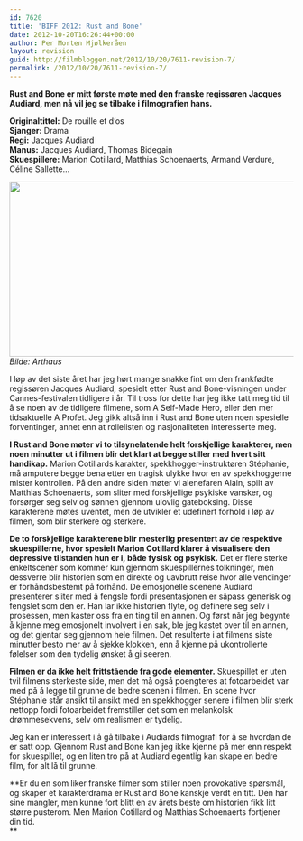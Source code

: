 ```yaml
---
id: 7620
title: 'BIFF 2012: Rust and Bone'
date: 2012-10-20T16:26:44+00:00
author: Per Morten Mjølkeråen
layout: revision
guid: http://filmbloggen.net/2012/10/20/7611-revision-7/
permalink: /2012/10/20/7611-revision-7/
---
```

**Rust and Bone er mitt første møte med den franske regissøren Jacques Audiard, men nå vil jeg se tilbake i filmografien hans.** 

**Originaltittel:** De rouille et d&#8217;os  
**Sjanger:** Drama  
**Regi:** Jacques Audiard  
**Manus:** Jacques Audiard, Thomas Bidegain  
**Skuespillere:** Marion Cotillard, Matthias Schoenaerts, Armand Verdure, Céline Sallette&#8230;

<a href="http://filmbloggen.net/?attachment_id=7613" rel="attachment wp-att-7613"><img src="http://filmbloggen.net/wp-content/uploads//2012/10/13-620x310.jpg" alt="" width="620" height="310" class="alignnone size-large wp-image-7613" /></a>  
_Bilde: Arthaus_

I løp av det siste året har jeg hørt mange snakke fint om den frankfødte regissøren Jacques Audiard, spesielt etter Rust and Bone-visningen under Cannes-festivalen tidligere i år. Til tross for dette har jeg ikke tatt meg tid til å se noen av de tidligere filmene, som A Self-Made Hero, eller den mer tidsaktuelle A Profet. Jeg gikk altså inn i Rust and Bone uten noen spesielle forventinger, annet enn at rollelisten og nasjonaliteten interesserte meg. 

**I Rust and Bone møter vi to tilsynelatende helt forskjellige karakterer, men noen minutter ut i filmen blir det klart at begge stiller med hvert sitt handikap.** Marion Cotillards karakter, spekkhogger-instruktøren Stéphanie, må amputere begge bena etter en tragisk ulykke hvor en av spekkhoggerne mister kontrollen. På den andre siden møter vi alenefaren Alain, spilt av Matthias Schoenaerts, som sliter med forskjellige psykiske vansker, og forsørger seg selv og sønnen gjennom ulovlig gateboksing. Disse karakterene møtes uventet, men de utvikler et udefinert forhold i løp av filmen, som blir sterkere og sterkere. 

**De to forskjellige karakterene blir mesterlig presentert av de respektive skuespillerne, hvor spesielt Marion Cotillard klarer å visualisere den depressive tilstanden hun er i, både fysisk og psykisk.** Det er flere sterke enkeltscener som kommer kun gjennom skuespillernes tolkninger, men dessverre blir historien som en direkte og uavbrutt reise hvor alle vendinger er forhåndsbestemt på forhånd. De emosjonelle scenene Audiard presenterer sliter med å fengsle fordi presentasjonen er såpass generisk og fengslet som den er. Han lar ikke historien flyte, og definere seg selv i prosessen, men kaster oss fra en ting til en annen. Og først når jeg begynte å kjenne meg emosjonelt involvert i en sak, ble jeg kastet over til en annen, og det gjentar seg gjennom hele filmen. Det resulterte i at filmens siste minutter besto mer av å sjekke klokken, enn å kjenne på ukontrollerte følelser som den tydelig ønsket å gi seeren. 

**Filmen er da ikke helt frittstående fra gode elementer.** Skuespillet er uten tvil filmens sterkeste side, men det må også poengteres at fotoarbeidet var med på å legge til grunne de bedre scenen i filmen. En scene hvor Stéphanie står ansikt til ansikt med en spekkhogger senere i filmen blir sterk nettopp fordi fotoarbeidet fremstiller det som en melankolsk drømmesekvens, selv om realismen er tydelig. 

Jeg kan er interessert i å gå tilbake i Audiards filmografi for å se hvordan de er satt opp. Gjennom Rust and Bone kan jeg ikke kjenne på mer enn respekt for skuespillet, og en liten tro på at Audiard egentlig kan skape en bedre film, for alt lå til grunne. 

**Er du en som liker franske filmer som stiller noen provokative spørsmål, og skaper et karakterdrama er Rust and Bone kanskje verdt en titt. Den har sine mangler, men kunne fort blitt en av årets beste om historien fikk litt større pusterom. Men Marion Cotillard og Matthias Schoenaerts fortjener din tid.  
**
